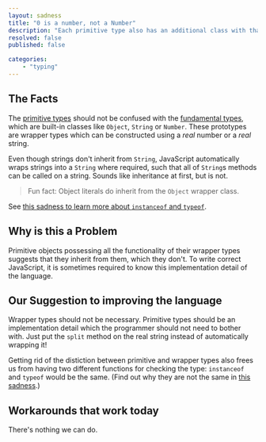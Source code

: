 ```yaml
---
layout: sadness
title: "0 is a number, not a Number"
description: "Each primitive type also has an additional class with that name"
resolved: false
published: false

categories: 
    - "typing"
---
```


## The Facts

The [primitive types](https://developer.mozilla.org/en-US/docs/Glossary/Primitive) 
should not be confused with the 
[fundamental types](https://developer.mozilla.org/en-US/docs/Web/JavaScript/Reference/Global_Objects),
which are built-in classes like `Object`, `String` or `Number`.
These prototypes are wrapper types which can be constructed 
using a _real_ number or a _real_ string.

Even though strings don't inherit from `String`,
JavaScript automatically wraps strings into a `String` where required,
such that all of `String`s methods can be called on a string.
Sounds like inheritance at first, but is not.

> Fun fact: Object literals do inherit from the `Object` wrapper class.

See [this sadness to learn more about `instanceof` and `typeof`](/sadnesses/instanceof-typeof).

## Why is this a Problem

Primitive objects possessing all the functionality
of their wrapper types suggests that they inherit from them, 
which they don't. To write correct JavaScript, it is sometimes 
required to know this implementation detail of the language.

## Our Suggestion to improving the language

Wrapper types should not be necessary. 
Primitive types should be an implementation detail
which the programmer should not need to bother with.
Just put the `split` method on the real string 
instead of automatically wrapping it!  

Getting rid of the distiction between primitive and wrapper types
also frees us from having two different functions for checking the type: 
`instanceof` and `typeof` would be the same. 
(Find out why they are not the same in [this sadness](/sadnesses/instanceof-typeof).)

## Workarounds that work today

There's nothing we can do.
